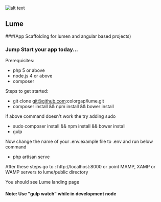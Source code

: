 ![alt text](https://raw.githubusercontent.com/colorgap/lume/master/public/images/lume160.png "Logo Title Text 1")
## Lume 
###(App Scaffolding for lumen and angular based projects)
### Jump Start your app today...
Prerequisites:
- php 5 or above
- node.js 4 or above
- composer

Steps to get started:
- git clone git@github.com:colorgap/lume.git
- composer install && npm install && bower install

if above command doesn't work the try adding sudo
- sudo composer install && npm install && bower install
- gulp

Now change the name of your .env.example file to .env and run below command 
- php artisan serve

After these steps go to : http://localhost:8000 or point MAMP, XAMP or WAMP servers to lume/public directory

You should see Lume landing page

#### Note: Use "gulp watch" while in development node